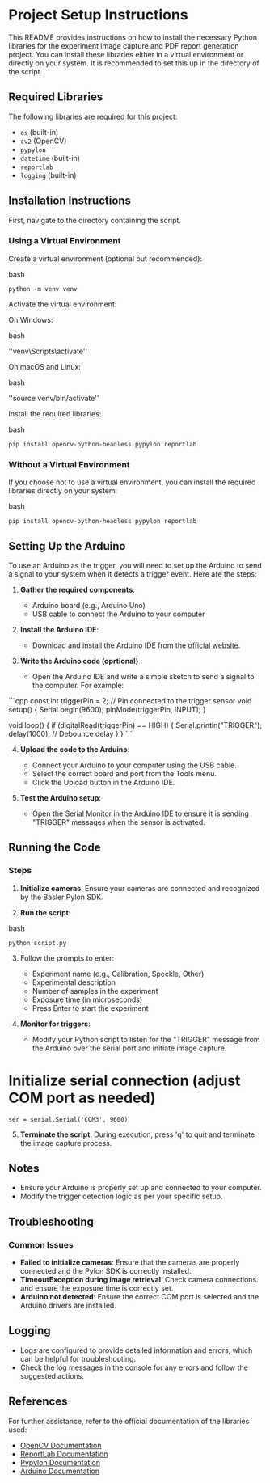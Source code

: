 # Project Setup Instructions

This README provides instructions on how to install the necessary Python libraries for the experiment image capture and PDF report generation project. You can install these libraries either in a virtual environment or directly on your system. It is recommended to set this up in the directory of the script.

## Required Libraries

The following libraries are required for this project:

- `os` (built-in)
- `cv2` (OpenCV)
- `pypylon`
- `datetime` (built-in)
- `reportlab`
- `logging` (built-in)

## Installation Instructions

First, navigate to the directory containing the script.

### Using a Virtual Environment

Create a virtual environment (optional but recommended):

bash

``python -m venv venv``


Activate the virtual environment:

On Windows:

bash

''venv\Scripts\activate''


On macOS and Linux:

bash

''source venv/bin/activate''



Install the required libraries:

bash

``pip install opencv-python-headless pypylon reportlab``


### Without a Virtual Environment

If you choose not to use a virtual environment, you can install the required libraries directly on your system:

bash

``pip install opencv-python-headless pypylon reportlab``


## Setting Up the Arduino

To use an Arduino as the trigger, you will need to set up the Arduino to send a signal to your system when it detects a trigger event. Here are the steps:

1. **Gather the required components**:
    - Arduino board (e.g., Arduino Uno)
    - USB cable to connect the Arduino to your computer
    
    

2. **Install the Arduino IDE**:
    - Download and install the Arduino IDE from the [official website](https://www.arduino.cc/en/software).

3. **Write the Arduino code (oprtional)** :
    - Open the Arduino IDE and write a simple sketch to send a signal to the computer. For example:

\`\`\`cpp
const int triggerPin = 2; // Pin connected to the trigger sensor
void setup() {
    Serial.begin(9600);
    pinMode(triggerPin, INPUT);
}

void loop() {
    if (digitalRead(triggerPin) == HIGH) {
        Serial.println("TRIGGER");
        delay(1000); // Debounce delay
    }
}
\`\`\`

4. **Upload the code to the Arduino**:
    - Connect your Arduino to your computer using the USB cable.
    - Select the correct board and port from the Tools menu.
    - Click the Upload button in the Arduino IDE.

5. **Test the Arduino setup**:
    - Open the Serial Monitor in the Arduino IDE to ensure it is sending "TRIGGER" messages when the sensor is activated.

## Running the Code

### Steps

1. **Initialize cameras**: Ensure your cameras are connected and recognized by the Basler Pylon SDK.

2. **Run the script**:

bash

``python script.py``


3. Follow the prompts to enter:
    - Experiment name (e.g., Calibration, Speckle, Other)
    - Experimental description
    - Number of samples in the experiment
    - Exposure time (in microseconds)
    - Press Enter to start the experiment

4. **Monitor for triggers**:
    - Modify your Python script to listen for the "TRIGGER" message from the Arduino over the serial port and initiate image capture. 



# Initialize serial connection (adjust COM port as needed)
``ser = serial.Serial('COM3', 9600)``




5. **Terminate the script**: During execution, press 'q' to quit and terminate the image capture process.

## Notes

- Ensure your Arduino is properly set up and connected to your computer.
- Modify the trigger detection logic as per your specific setup.

## Troubleshooting

### Common Issues

- **Failed to initialize cameras**: Ensure that the cameras are properly connected and the Pylon SDK is correctly installed.
- **TimeoutException during image retrieval**: Check camera connections and ensure the exposure time is correctly set.
- **Arduino not detected**: Ensure the correct COM port is selected and the Arduino drivers are installed.

## Logging

- Logs are configured to provide detailed information and errors, which can be helpful for troubleshooting.
- Check the log messages in the console for any errors and follow the suggested actions.

## References

For further assistance, refer to the official documentation of the libraries used:

- [OpenCV Documentation](https://docs.opencv.org/)
- [ReportLab Documentation](https://www.reportlab.com/docs/reportlab-userguide.pdf)
- [Pypylon Documentation](https://github.com/basler/pypylon)
- [Arduino Documentation](https://www.arduino.cc/en/Tutorial/HomePage)
